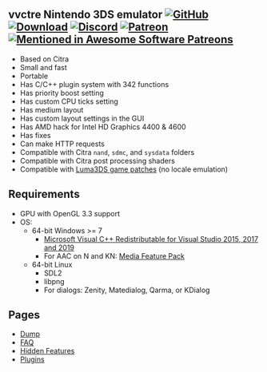 ## vvctre Nintendo 3DS emulator [![GitHub](https://img.shields.io/badge/github-brightgreen)](https://github.com/vvanelslande/vvctre) [![Download](https://img.shields.io/badge/download-brightgreen)](https://github.com/vvanelslande/vvctre/releases) [![Discord](https://img.shields.io/discord/692523028046676048)](https://discord.gg/hVxCyb5) [![Patreon](https://img.shields.io/badge/patreon-vvctre-brightgreen)](https://www.patreon.com/vvctre) [![Mentioned in Awesome Software Patreons](https://awesome.re/mentioned-badge.svg)](https://github.com/uraimo/awesome-software-patreons)

- Based on Citra
- Small and fast
- Portable
- Has C/C++ plugin system with 342 functions
- Has priority boost setting
- Has custom CPU ticks setting
- Has medium layout
- Has custom layout settings in the GUI
- Has AMD hack for Intel HD Graphics 4400 & 4600
- Has fixes
- Can make HTTP requests
- Compatible with Citra `nand`, `sdmc`, and `sysdata` folders
- Compatible with Citra post processing shaders
- Compatible with [Luma3DS game patches](https://github.com/LumaTeam/Luma3DS/wiki/Optional-features#config-menu-options) (no locale emulation)

## Requirements 

- GPU with OpenGL 3.3 support  
- OS:
  - 64-bit Windows >= 7
    - [Microsoft Visual C++ Redistributable for Visual Studio 2015, 2017 and 2019](https://aka.ms/vs/16/release/vc_redist.x64.exe)
    - For AAC on N and KN: [Media Feature Pack](https://support.microsoft.com/en-us/help/3145500/media-feature-pack-list-for-windows-n-editions)
  - 64-bit Linux
    - SDL2
    - libpng
    - For dialogs: Zenity, Matedialog, Qarma, or KDialog

## Pages

- [Dump](https://vvanelslande.github.io/vvctre/Dump)
- [FAQ](https://vvanelslande.github.io/vvctre/FAQ)
- [Hidden Features](https://vvanelslande.github.io/vvctre/Hidden-Features)
- [Plugins](https://vvanelslande.github.io/vvctre/Plugins)
